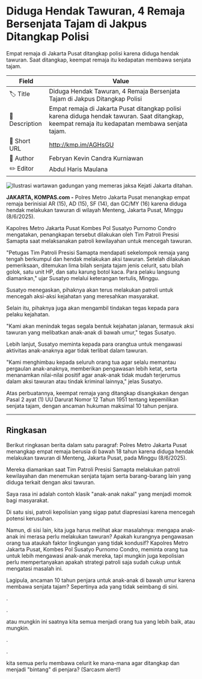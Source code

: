 # Diduga Hendak Tawuran, 4 Remaja Bersenjata Tajam di Jakpus Ditangkap Polisi

Empat remaja di Jakarta Pusat ditangkap polisi karena diduga hendak tawuran. Saat ditangkap, keempat remaja itu kedapatan membawa senjata tajam.

| Field         | Value                                                       |
|---------------|-------------------------------------------------------------|
| 🏷️ Title       | Diduga Hendak Tawuran, 4 Remaja Bersenjata Tajam di Jakpus Ditangkap Polisi |
| 📝 Description | Empat remaja di Jakarta Pusat ditangkap polisi karena diduga hendak tawuran. Saat ditangkap, keempat remaja itu kedapatan membawa senjata tajam. |
| 🔗 Short URL   | http://kmp.im/AGHsGU |
| 👤 Author      | Febryan Kevin Candra Kurniawan |
| ✏️ Editor      | Abdul Haris Maulana |

![Ilustrasi wartawan gadungan yang memeras jaksa Kejati Jakarta ditahan.](https://asset.kompas.com/crops/ikDA1dbn3xspFTcA5ziMe4gBJTY=/0x1:800x534/750x500/data/photo/2017/12/13/2182609005.jpg)

**JAKARTA, KOMPAS.com -** Polres Metro Jakarta Pusat menangkap empat remaja berinisial AR (15), AD (15), SF (14), dan GC/MY (16) karena diduga hendak melakukan tawuran di wilayah Menteng, Jakarta Pusat, Minggu (8/6/2025).

Kapolres Metro Jakarta Pusat Kombes Pol Susatyo Purnomo Condro mengatakan, penangkapan tersebut dilakukan oleh Tim Patroli Presisi Samapta saat melaksanakan patroli kewilayahan untuk mencegah tawuran.

"Petugas Tim Patroli Presisi Samapta mendapati sekelompok remaja yang tengah berkumpul dan hendak melakukan aksi tawuran. Setelah dilakukan pemeriksaan, ditemukan lima bilah senjata tajam jenis celurit, satu bilah golok, satu unit HP, dan satu karung botol kaca. Para pelaku langsung diamankan," ujar Susatyo melalui keterangan tertulis, Minggu.

Susatyo menegaskan, pihaknya akan terus melakukan patroli untuk mencegah aksi-aksi kejahatan yang meresahkan masyarakat.

Selain itu, pihaknya juga akan mengambil tindakan tegas kepada para pelaku kejahatan.

"Kami akan menindak tegas segala bentuk kejahatan jalanan, termasuk aksi tawuran yang melibatkan anak-anak di bawah umur," tegas Susatyo.

Lebih lanjut, Susatyo meminta kepada para orangtua untuk mengawasi aktivitas anak-anaknya agar tidak terlibat dalam tawuran.

"Kami menghimbau kepada seluruh orang tua agar selalu memantau pergaulan anak-anaknya, memberikan pengawasan lebih ketat, serta menanamkan nilai-nilai positif agar anak-anak tidak mudah terjerumus dalam aksi tawuran atau tindak kriminal lainnya," jelas Susatyo.

Atas perbuatannya, keempat remaja yang ditangkap disangkakan dengan Pasal 2 ayat (1) UU Darurat Nomor 12 Tahun 1951 tentang kepemilikan senjata tajam, dengan ancaman hukuman maksimal 10 tahun penjara.

---
## Ringkasan

Berikut ringkasan berita dalam satu paragraf: Polres Metro Jakarta Pusat menangkap empat remaja berusia di bawah 18 tahun karena diduga hendak melakukan tawuran di Menteng, Jakarta Pusat, pada Minggu (8/6/2025).

 Mereka diamankan saat Tim Patroli Presisi Samapta melakukan patroli kewilayahan dan menemukan senjata tajam serta barang-barang lain yang diduga terkait dengan aksi tawuran.



Saya rasa ini adalah contoh klasik "anak-anak nakal" yang menjadi momok bagi masyarakat.

 Di satu sisi, patroli kepolisian yang sigap patut diapresiasi karena mencegah potensi kerusuhan.

 Namun, di sisi lain, kita juga harus melihat akar masalahnya: mengapa anak-anak ini merasa perlu melakukan tawuran? Apakah kurangnya pengawasan orang tua ataukah faktor lingkungan yang tidak kondusif? Kapolres Metro Jakarta Pusat, Kombes Pol Susatyo Purnomo Condro, meminta orang tua untuk lebih mengawasi anak-anak mereka, tapi mungkin juga kepolisian perlu mempertanyakan apakah strategi patroli saja sudah cukup untuk mengatasi masalah ini.

 Lagipula, ancaman 10 tahun penjara untuk anak-anak di bawah umur karena membawa senjata tajam? Sepertinya ada yang tidak seimbang di sini.

.

.

 atau mungkin ini saatnya kita semua menjadi orang tua yang lebih baik, atau mungkin.

.

.

 kita semua perlu membawa celurit ke mana-mana agar ditangkap dan menjadi "bintang" di penjara? (Sarcasm alert!)

